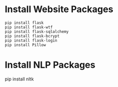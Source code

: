 # Install Website Packages 
```
pip install flask 
pip install flask-wtf
pip install flask-sqlalchemy
pip install flask-bcrypt
pip install flask-login
pip install Pillow
```
# Install NLP Packages

pip install nltk 
